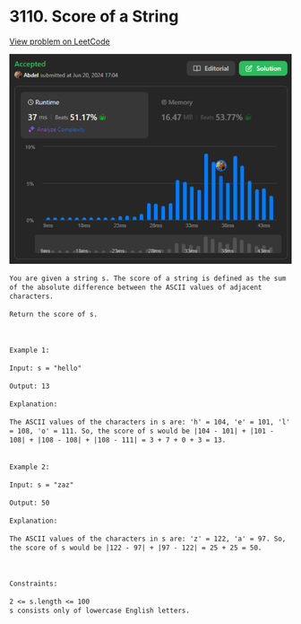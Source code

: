 # 3110. Score of a String

[View problem on LeetCode](https://leetcode.com/problems/score-of-a-string/)

![Submission](image.png)

```
You are given a string s. The score of a string is defined as the sum of the absolute difference between the ASCII values of adjacent characters.

Return the score of s.



Example 1:

Input: s = "hello"

Output: 13

Explanation:

The ASCII values of the characters in s are: 'h' = 104, 'e' = 101, 'l' = 108, 'o' = 111. So, the score of s would be |104 - 101| + |101 - 108| + |108 - 108| + |108 - 111| = 3 + 7 + 0 + 3 = 13.


Example 2:

Input: s = "zaz"

Output: 50

Explanation:

The ASCII values of the characters in s are: 'z' = 122, 'a' = 97. So, the score of s would be |122 - 97| + |97 - 122| = 25 + 25 = 50.



Constraints:

2 <= s.length <= 100
s consists only of lowercase English letters.
```
